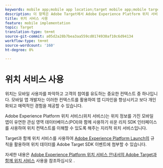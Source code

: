 ```yaml
---
keywords: mobile app;mobile app location;target mobile app;mobile target locations;location service;adobe experience cloud location service;pois;points of interest;sdk;location
description: 이 항목은 Adobe Target에서 Adobe Experience Platform 위치 서비스를 사용하는 방법에 대한 개요입니다.
title: 위치 서비스 사용
feature: mobile implementation
topic: Target
translation-type: tm+mt
source-git-commit: a05d2a28b7bea3aa559cd0174930af10c6d94134
workflow-type: tm+mt
source-wordcount: '160'
ht-degree: 0%

---
```



# 위치 서비스 사용

위치는 모바일 사용자를 파악하고 고객의 참여를 유도하는 중요한 컨텍스트 중 하나입니다. 모바일 앱 개발자는 이러한 컨텍스트를 활용하여 앱 디자인을 향상시키고 보다 개인화되고 매력적인 경험을 제공할 수 있습니다.

Adobe Experience Platform 위치 서비스(위치 서비스)는 위치 정보를 가진 모바일 앱이 유연한 관심 영역 데이터베이스(POI)와 함께 사용하기 쉬운 리치 SDK 인터페이스를 사용하여 위치 컨텍스트를 이해할 수 있도록 해주는 지리적 위치 서비스입니다.

Target과 함께 위치 서비스를 사용하여 [Adobe Experience Platform Launch의](https://experienceleague.adobe.com/docs/launch/using/overview.html) 규칙을 활용하여 위치 데이터를 Adobe Target SDK 이벤트에 첨부할 수 있습니다.

자세한 내용은 [Adobe Experience Platform 위치 서비스 안내서의 Adobe Target과 함께 위치 서비스](https://experienceleague.adobe.com/docs/places/using/use-places-with-other-solutions/places-target/places-target.html) 사용을 참조하십시오 [](https://experienceleague.adobe.com/docs/places/using/home.html).
